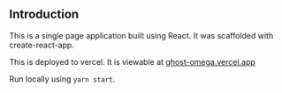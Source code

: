 ## Introduction

This is a single page application built using React. It was scaffolded with
create-react-app.

This is deployed to vercel. It is viewable at
[ghost-omega.vercel.app](https://ghost-omega.vercel.app)

Run locally using `yarn start`.